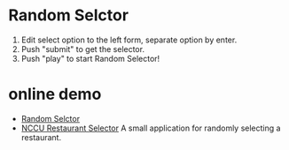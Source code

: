 # Random Selctor
1. Edit select option to the left form, separate option by enter.
2. Push "submit" to get the selector.
3. Push "play" to start Random Selector!

# online demo
* [Random Selctor](http://fast-shore-4886.herokuapp.com/rs/)
* [NCCU Restaurant Selector](http://fast-shore-4886.herokuapp.com/rs/nccu_eat)
    A small application for randomly selecting a restaurant.
